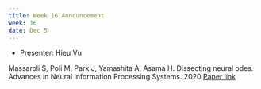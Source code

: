 ```yaml
---
title: Week 16 Announcement
week: 16
date: Dec 5
---
```


- Presenter: Hieu Vu

Massaroli S, Poli M, Park J, Yamashita A, Asama H. Dissecting neural odes. Advances in Neural Information Processing Systems. 2020
[Paper link](https://arxiv.org/abs/2002.08071)
